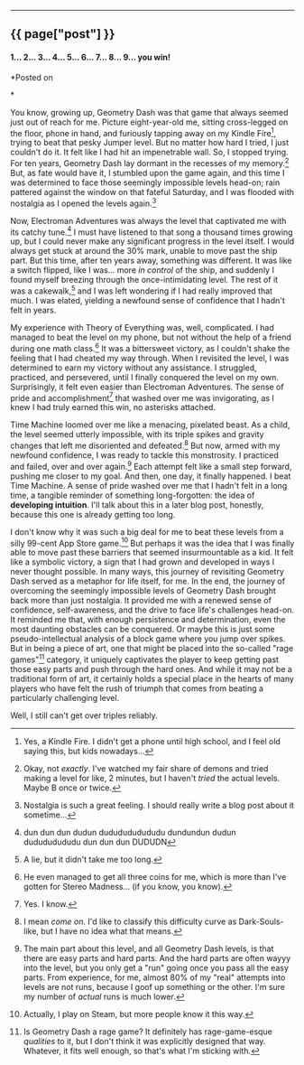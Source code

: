

---
## {{ page["post"] }}

#### 1... 2... 3... 4... 5... 6... 7... 8... 9... you win!

*Posted on
<!--%
from datetime import datetime
print(datetime.strptime(page["date"], "%Y-%m-%d").strftime("%Y %B %d"))
%-->*

You know, growing up, Geometry Dash was that game that always seemed just out of reach for me. Picture eight-year-old me, sitting cross-legged on the floor, phone in hand, and furiously tapping away on my Kindle Fire[^kindle], trying to beat that pesky Jumper level. But no matter how hard I tried, I just couldn't do it. It felt like I had hit an impenetrable wall. So, I stopped trying. For ten years, Geometry Dash lay dormant in the recesses of my memory.[^1] But, as fate would have it, I stumbled upon the game again, and this time I was determined to face those seemingly impossible levels head-on; rain pattered against the window on that fateful Saturday, and I was flooded with nostalgia as I opened the levels again.[^2]

[^kindle]: Yes, a Kindle Fire. I didn't get a phone until high school, and I feel old saying this, but kids nowadays...

[^1]: Okay, not *exactly*. I've watched my fair share of demons and tried making a level for like, 2 minutes, but I haven't *tried* the actual levels. Maybe B once or twice.

[^2]: Nostalgia is such a great feeling. I should really write a blog post about it sometime...

Now, Electroman Adventures was always the level that captivated me with its catchy tune.[^3] I must have listened to that song a thousand times growing up, but I could never make any significant progress in the level itself. I would always get stuck at around the 30% mark, unable to move past the ship part. But this time, after ten years away, something was different. It was like a switch flipped, like I was... more *in control* of the ship, and suddenly I found myself breezing through the once-intimidating level. The rest of it was a cakewalk,[^4] and I was left wondering if I had really improved that much. I was elated, yielding a newfound sense of confidence that I hadn't felt in years.

[^3]: dun dun dun dudun dududududududu dundundun dudun dudududududu dun dun dun DUDUDN

[^4]: A lie, but it didn't take me too long.

My experience with Theory of Everything was, well, complicated. I had managed to beat the level on my phone, but not without the help of a friend during one math class.[^5] It was a bittersweet victory, as I couldn't shake the feeling that I had cheated my way through. When I revisited the level, I was determined to earn my victory without any assistance. I struggled, practiced, and persevered, until I finally conquered the level on my own. Surprisingly, it felt even easier than Electroman Adventures. The sense of pride and accomplishment[^6] that washed over me was invigorating, as I knew I had truly earned this win, no asterisks attached.

[^5]: He even managed to get all three coins for me, which is more than I've gotten for Stereo Madness... (if you know, you know).

[^6]: Yes. I know.

Time Machine loomed over me like a menacing, pixelated beast. As a child, the level seemed utterly impossible, with its triple spikes and gravity changes that left me disoriented and defeated.[^7] But now, armed with my newfound confidence, I was ready to tackle this monstrosity. I practiced and failed, over and over again.[^8] Each attempt felt like a small step forward, pushing me closer to my goal. And then, one day, it finally happened. I beat Time Machine. A sense of pride washed over me that I hadn't felt in a long time, a tangible reminder of something long-forgotten: the idea of **developing intuition**. I'll talk about this in a later blog post, honestly, because this one is already getting too long.

[^7]: I mean *come on*. I'd like to classify this difficulty curve as Dark-Souls-like, but I have no idea what that means.

[^8]: The main part about this level, and all Geometry Dash levels, is that there are easy parts and hard parts. And the hard parts are often wayyy into the level, but you only get a "run" going once you pass all the easy parts. From experience, for me, almost $80\%$ of my "real" attempts into levels are not runs, because I goof up something or the other. I'm sure my number of *actual* runs is much lower.

I don't know why it was such a big deal for me to beat these levels from a silly 99-cent App Store game.[^9] But perhaps it was the idea that I was finally able to move past these barriers that seemed insurmountable as a kid. It felt like a symbolic victory, a sign that I had grown and developed in ways I never thought possible. In many ways, this journey of revisiting Geometry Dash served as a metaphor for life itself, for me. In the end, the journey of overcoming the seemingly impossible levels of Geometry Dash brought back more than just nostalgia. It provided me with a renewed sense of confidence, self-awareness, and the drive to face life's challenges head-on. It reminded me that, with enough persistence and determination, even the most daunting obstacles can be conquered. Or maybe this is just some pseudo-intellectual analysis of a block game where you jump over spikes. But in being a piece of art, one that might be placed into the so-called "rage games"[^10] category, it uniquely captivates the player to keep getting past those easy parts and push through the hard ones. And while it may not be a traditional form of art, it certainly holds a special place in the hearts of many players who have felt the rush of triumph that comes from beating a particularly challenging level.

Well, I still can't get over triples reliably.

[^9]: Actually, I play on Steam, but more people know it this way.

[^10]: Is Geometry Dash a rage game? It definitely has rage-game-esque *qualities* to it, but I don't think it was explicitly designed that way. Whatever, it fits well enough, so that's what I'm sticking with.